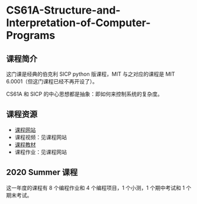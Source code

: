 # CS61A-Structure-and-Interpretation-of-Computer-Programs

## 课程简介

这门课是经典的伯克利 SICP python 版课程，MIT 与之对应的课程是 MIT 6.0001（但这门课程已经不再开设了）。

CS61A 和 SICP 的中心思想都是抽象：即如何来控制系统的复杂度。

## 课程资源

- [课程网站](https://inst.eecs.berkeley.edu/~cs61a/su20/)
- 课程视频：见课程网站
- [课程教材](http://composingprograms.com/)
- 课程作业：见课程网站

## 2020 Summer 课程

这一年度的课程有 8 个编程作业和 4 个编程项目，1 个小测，1 个期中考试和 1 个期末考试。

